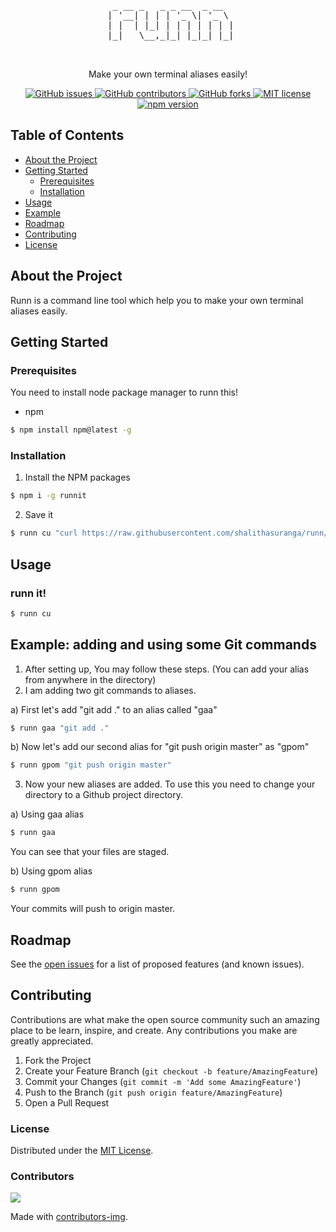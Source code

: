 <div align="center">
<pre>
&nbsp;&nbsp;&nbsp;&nbsp;&nbsp;&nbsp;&nbsp;&nbsp;&nbsp;&nbsp;&nbsp;&nbsp;&nbsp;&nbsp;&nbsp;&nbsp;&nbsp;&nbsp;&nbsp;&nbsp;&nbsp;&nbsp;&nbsp;&nbsp;&nbsp;
&nbsp;&nbsp;_&nbsp;__&nbsp;_&nbsp;&nbsp;&nbsp;_&nbsp;_&nbsp;__&nbsp;&nbsp;_&nbsp;__&nbsp;&nbsp;
&nbsp;|&nbsp;'__|&nbsp;|&nbsp;|&nbsp;|&nbsp;'_&nbsp;\|&nbsp;'_&nbsp;\&nbsp;
&nbsp;|&nbsp;|&nbsp;&nbsp;|&nbsp;|_|&nbsp;|&nbsp;|&nbsp;|&nbsp;|&nbsp;|&nbsp;|&nbsp;|
&nbsp;|_|&nbsp;&nbsp;&nbsp;\__,_|_|&nbsp;|_|_|&nbsp;|_|
&nbsp;&nbsp;&nbsp;&nbsp;&nbsp;&nbsp;&nbsp;&nbsp;&nbsp;&nbsp;&nbsp;&nbsp;&nbsp;&nbsp;&nbsp;&nbsp;&nbsp;&nbsp;&nbsp;&nbsp;&nbsp;&nbsp;&nbsp;&nbsp;&nbsp;
&nbsp;&nbsp;&nbsp;&nbsp;&nbsp;&nbsp;&nbsp;&nbsp;&nbsp;&nbsp;&nbsp;&nbsp;&nbsp;&nbsp;&nbsp;&nbsp;&nbsp;&nbsp;&nbsp;&nbsp;&nbsp;&nbsp;&nbsp;&nbsp;&nbsp;&nbsp;
</pre>

Make your own terminal aliases easily!

<div>
<a href="https://github.com/99xt/runn/issues">
<img src="https://img.shields.io/github/issues/99xt/runn" alt="GitHub issues" />
</a>
<a href="https://github.com/99xt/runn/graphs/contributors">
<img src="https://img.shields.io/github/contributors/99xt/runn" alt="GitHub contributors" />
</a>
<a href="https://github.com/99xt/runn/network/members">
<img src="https://img.shields.io/github/forks/99xt/runn" alt="GitHub forks" />
</a>
<a href="https://github.com/99xt/runn/blob/master/LICENSE">
<img src="https://img.shields.io/npm/l/chalk" alt="MIT license" />
</a>
<a href="#">
<img src="https://img.shields.io/npm/v/runnit" alt="npm version" />
</a>
</div>
</div>

## Table of Contents

- [About the Project](#about-the-project)
- [Getting Started](#getting-started)
  - [Prerequisites](#prerequisites)
  - [Installation](#installation)
- [Usage](#usage)
- [Example](#example)
- [Roadmap](#roadmap)
- [Contributing](#contributing)
- [License](#license)

## About the Project

Runn is a command line tool which help you to make your own terminal aliases easily.

## Getting Started

### Prerequisites

You need to install node package manager to runn this!

- npm

```sh
$ npm install npm@latest -g
```

### Installation

1. Install the NPM packages

```sh
$ npm i -g runnit
```

2. Save it

```sh
$ runn cu "curl https://raw.githubusercontent.com/shalithasuranga/runn/master/bin/runn.js"
```

## Usage

### runn it!

```sh
$ runn cu
```

## Example: adding and using some Git commands

1. After setting up, You may follow these steps. (You can add your alias from anywhere in the directory)
2. I am adding two git commands to aliases.

a) First let's add "git add ." to an alias called "gaa"

```sh
$ runn gaa "git add ."
```

b) Now let's add our second alias for "git push origin master" as "gpom"

```sh
$ runn gpom "git push origin master"
```

3. Now your new aliases are added. To use this you need to change your directory to a Github project directory.

a) Using gaa alias

```sh
$ runn gaa
```

You can see that your files are staged.

b) Using gpom alias

```sh
$ runn gpom
```

Your commits will push to origin master.

## Roadmap

See the [open issues](https://github.com/99xt/runn/issues) for a list of proposed features (and known issues).

## Contributing

Contributions are what make the open source community such an amazing place to be learn, inspire, and create. Any contributions you make are greatly appreciated.

1. Fork the Project
2. Create your Feature Branch (`git checkout -b feature/AmazingFeature`)
3. Commit your Changes (`git commit -m 'Add some AmazingFeature'`)
4. Push to the Branch (`git push origin feature/AmazingFeature`)
5. Open a Pull Request

### License

Distributed under the [MIT License](https://github.com/99xt/runn/blob/master/LICENSE).

### Contributors

<a href="https://github.com/99xt/runn/graphs/contributors">
  <img src="https://contributors-img.firebaseapp.com/image?repo=99xt/runn" />
</a>

Made with [contributors-img](https://contributors-img.firebaseapp.com).
